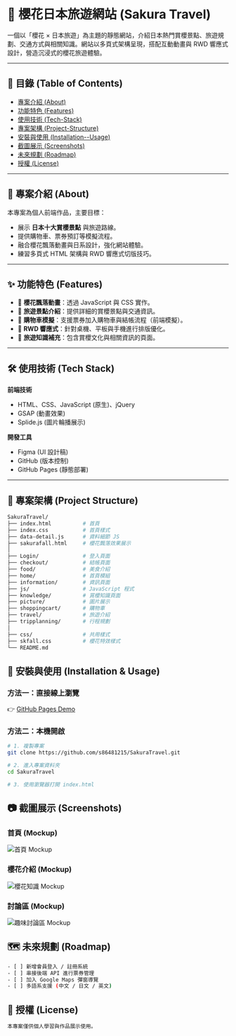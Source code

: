 # 🌸 櫻花日本旅遊網站 (Sakura Travel)

一個以「櫻花 × 日本旅遊」為主題的靜態網站，介紹日本熱門賞櫻景點、旅遊規劃、交通方式與相關知識。網站以多頁式架構呈現，搭配互動動畫與 RWD 響應式設計，營造沉浸式的櫻花旅遊體驗。  

---

## 📌 目錄 (Table of Contents)
- [專案介紹 (About)](#-專案介紹-about)
- [功能特色 (Features)](#-功能特色-features)
- [使用技術 (Tech-Stack)](#-使用技術-tech-stack)
- [專案架構 (Project-Structure)](#-專案架構-project-structure)
- [安裝與使用 (Installation--Usage)](#-安裝與使用-installation--usage)
- [截圖展示 (Screenshots)](#-截圖展示-screenshots)
- [未來規劃 (Roadmap)](#-未來規劃-roadmap)
- [授權 (License)](#-授權-license)

---

## 📖 專案介紹 (About)

本專案為個人前端作品，主要目標：  
- 展示 **日本十大賞櫻景點** 與旅遊路線。  
- 提供購物車、票券預訂等模擬流程。  
- 融合櫻花飄落動畫與日系設計，強化網站體驗。  
- 練習多頁式 HTML 架構與 RWD 響應式切版技巧。  

---

## ✨ 功能特色 (Features)

- 🌸 **櫻花飄落動畫**：透過 JavaScript 與 CSS 實作。  
- 🗾 **旅遊景點介紹**：提供詳細的賞櫻景點與交通資訊。  
- 🛒 **購物車模擬**：支援票券加入購物車與結帳流程（前端模擬）。  
- 📱 **RWD 響應式**：針對桌機、平板與手機進行排版優化。  
- 📖 **旅遊知識補充**：包含賞櫻文化與相關資訊的頁面。  

---

## 🛠 使用技術 (Tech Stack)

**前端技術**  
- HTML、CSS、JavaScript (原生)、jQuery
- GSAP (動畫效果)  
- Splide.js (圖片輪播展示)  

**開發工具**  
- Figma (UI 設計稿)  
- GitHub (版本控制)  
- GitHub Pages (靜態部署)  

---

## 📂 專案架構 (Project Structure)

```bash
SakuraTravel/
├── index.html          # 首頁
├── index.css           # 首頁樣式
├── data-detail.js      # 資料細節 JS
├── sakurafall.html     # 櫻花飄落效果展示
│
├── Login/              # 登入頁面
├── checkout/           # 結帳頁面
├── food/               # 美食介紹
├── home/               # 首頁模組
├── information/        # 資訊頁面
├── js/                 # JavaScript 程式
├── knowledge/          # 賞櫻知識頁面
├── picture/            # 圖片展示
├── shoppingcart/       # 購物車
├── travel/             # 旅遊介紹
├── tripplanning/       # 行程規劃
│
├── css/                # 共用樣式
├── skfall.css          # 櫻花特效樣式
└── README.md
```

## 🚀 安裝與使用 (Installation & Usage)

### 方法一：直接線上瀏覽
👉 [GitHub Pages Demo](https://s86481215.github.io/SakuraTravel/)

### 方法二：本機開啟
```bash
# 1. 複製專案
git clone https://github.com/s86481215/SakuraTravel.git

# 2. 進入專案資料夾
cd SakuraTravel

# 3. 使用瀏覽器打開 index.html
```
## 📷 截圖展示 (Screenshots)

### 首頁 (Mockup)
![首頁 Mockup](./screenshots/homepage.png)

### 櫻花介紹 (Mockup)
![櫻花知識 Mockup](./screenshots/information.png)

### 討論區 (Mockup)
![趣味討論區 Mockup](./screenshots/knowledge.png)

## 🗺 未來規劃 (Roadmap)
```bash
- [ ] 新增會員登入 / 註冊系統
- [ ] 串接後端 API 進行票券管理
- [ ] 加入 Google Maps 彈窗導覽
- [ ] 多語系支援 (中文 / 日文 / 英文)
```

## 📜 授權 (License)
```bash
本專案僅供個人學習與作品展示使用。
```


